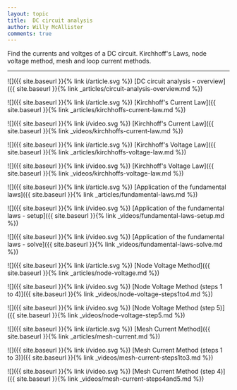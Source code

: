 ```yaml
---
layout: topic
title:  DC circuit analysis
author: Willy McAllister
comments: true
---
```


Find the currents and voltges of a DC circuit. Kirchhoff's Laws, node voltage method, mesh and loop current methods.

----

![]({{ site.baseurl }}{% link i/article.svg %}) [DC circuit analysis - overview]({{ site.baseurl }}{% link _articles/circuit-analysis-overview.md %}) 

![]({{ site.baseurl }}{% link i/article.svg %}) [Kirchhoff's Current Law]({{ site.baseurl }}{% link _articles/kirchhoffs-current-law.md %})

![]({{ site.baseurl }}{% link i/video.svg %}) [Kirchhoff's Current Law]({{ site.baseurl }}{% link _videos/kirchhoffs-current-law.md %})

![]({{ site.baseurl }}{% link i/article.svg %}) [Kirchhoff's Voltage Law]({{ site.baseurl }}{% link _articles/kirchhoffs-voltage-law.md %})

![]({{ site.baseurl }}{% link i/video.svg %}) [Kirchhoff's Voltage Law]({{ site.baseurl }}{% link _videos/kirchhoffs-voltage-law.md %})

![]({{ site.baseurl }}{% link i/article.svg %}) [Application of the fundamental laws]({{ site.baseurl }}{% link _articles/fundamental-laws.md %})

![]({{ site.baseurl }}{% link i/video.svg %}) [Application of the fundamental laws - setup]({{ site.baseurl }}{% link _videos/fundamental-laws-setup.md %})

![]({{ site.baseurl }}{% link i/video.svg %}) [Application of the fundamental laws - solve]({{ site.baseurl }}{% link _videos/fundamental-laws-solve.md %})

![]({{ site.baseurl }}{% link i/article.svg %}) [Node Voltage Method]({{ site.baseurl }}{% link _articles/node-voltage.md %})

![]({{ site.baseurl }}{% link i/video.svg %}) [Node Voltage Method (steps 1 to 4)]({{ site.baseurl }}{% link _videos/node-voltage-steps1to4.md %})

![]({{ site.baseurl }}{% link i/video.svg %}) [Node Voltage Method (step 5)]({{ site.baseurl }}{% link _videos/node-voltage-step5.md %})

![]({{ site.baseurl }}{% link i/article.svg %}) [Mesh Current Method]({{ site.baseurl }}{% link _articles/mesh-current.md %})

![]({{ site.baseurl }}{% link i/video.svg %}) [Mesh Current Method (steps 1 to 3)]({{ site.baseurl }}{% link _videos/mesh-current-steps1to3.md %})

![]({{ site.baseurl }}{% link i/video.svg %}) [Mesh Current Method (step 4)]({{ site.baseurl }}{% link _videos/mesh-current-steps4and5.md %})

